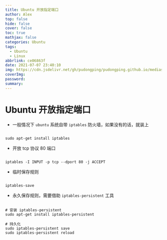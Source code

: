 ```yaml
---
title: Ubuntu 开放指定端口
author: Alex
top: false
hide: false
cover: false
toc: true
mathjax: false
categories: Ubuntu
tags:
  - Ubuntu
  - Linux
abbrlink: ce06863f
date: 2021-07-07 23:40:10
img: https://cdn.jsdelivr.net/gh/pudongping/pudongping.github.io/medias/featureimages/20.jpg
coverImg:
password:
summary:
---
```


# Ubuntu 开放指定端口

- 一般情况下 `ubuntu` 系统自带 `iptables` 防火墙，如果没有的话，就装上

```shell

sudo apt-get install iptables

```

- 开放 tcp 协议 80 端口

```shell

iptables -I INPUT -p tcp --dport 80 -j ACCEPT

```

- 临时保存规则

```shell

iptables-save

```


- 永久保存规则，需要借助 `iptables-persistent` 工具

```shell

# 安装 iptables-persistent
sudo apt-get install iptables-persistent

# 持久化
sudo iptables-persistent save
sudo iptables-persistent reload

```
